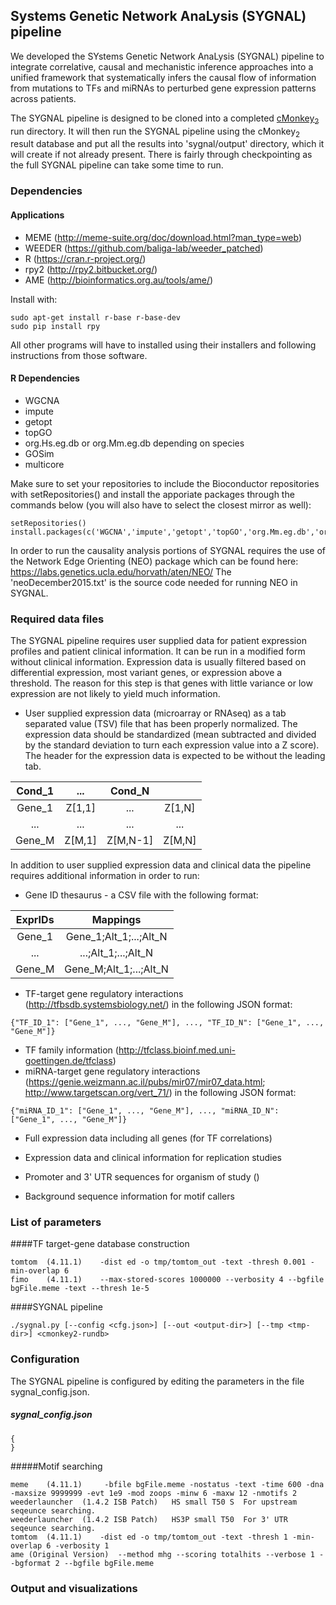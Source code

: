 ## Systems Genetic Network AnaLysis (SYGNAL) pipeline
We developed the SYstems Genetic Network AnaLysis (SYGNAL) pipeline to integrate correlative, causal and mechanistic inference approaches into a unified framework that systematically infers the causal flow of information from mutations to TFs and miRNAs to perturbed gene expression patterns across patients.

The SYGNAL pipeline is designed to be cloned into a completed [cMonkey<sub>2</sub>](https://github.com/baliga-lab/cmonkey2) run directory. It will then run the SYGNAL pipeline using the cMonkey<sub>2</sub> result database and put all the results into 'sygnal/output' directory, which it will create if not already present. There is fairly through checkpointing as the full SYGNAL pipeline can take some time to run.

### Dependencies
#### Applications
* MEME (http://meme-suite.org/doc/download.html?man_type=web)
* WEEDER (https://github.com/baliga-lab/weeder_patched)
* R (https://cran.r-project.org/)
* rpy2 (http://rpy2.bitbucket.org/)
* AME (http://bioinformatics.org.au/tools/ame/)

Install with:
```
sudo apt-get install r-base r-base-dev
sudo pip install rpy
```
All other programs will have to installed using their installers and following instructions from those software.

#### R Dependencies
* WGCNA
* impute
* getopt
* topGO
* org.Hs.eg.db or org.Mm.eg.db depending on species
* GOSim
* multicore

Make sure to set your repositories to include the Bioconductor repositories with setRepositories() and install the apporiate packages through the commands below (you will also have to select the closest mirror as well):

```
setRepositories()
install.packages(c('WGCNA','impute','getopt','topGO','org.Mm.eg.db','org.Hs.eg.db','GOSim','multicore'))
```

In order to run the causality analysis portions of SYGNAL requires the use of the Network Edge Orienting (NEO) package which can be found here:  https://labs.genetics.ucla.edu/horvath/aten/NEO/  The 'neoDecember2015.txt' is the source code needed for running NEO in SYGNAL.

### Required data files
The SYGNAL pipeline requires user supplied data for patient expression profiles and patient clinical information. It can be run in a modified form without clinical information. Expression data is usually filtered based on differential expression, most variant genes, or expression above a threshold. The reason for this step is that genes with little variance or low expression are not likely to yield much information.

* User supplied expression data (microarray or RNAseq) as a tab separated value (TSV) file that has been properly normalized. The expression data should be standardized (mean subtracted and divided by the standard deviation to turn each expression value into a Z score). The header for the expression data is expected to be without the leading tab.

| Cond_1  | ...    | Cond_N   |        |
|:-------:|:------:|:--------:|:------:|
| Gene_1  | Z[1,1] | ...      | Z[1,N] |
| ...     | ...    | ...      | ...    |
| Gene_M  | Z[M,1] | Z[M,N-1] | Z[M,N] |

In addition to user supplied expression data and clinical data the pipeline requires additional information in order to run:
* Gene ID thesaurus - a CSV file with the following format:

| ExprIDs  | Mappings               |
|:--------:|:----------------------:|
| Gene_1   | Gene_1;Alt_1;...;Alt_N |
| ...      | ...;Alt_1;...;Alt_N    |
| Gene_M   | Gene_M;Alt_1;...;Alt_N |

* TF-target gene regulatory interactions (http://tfbsdb.systemsbiology.net/) in the following JSON format:
```
{"TF_ID_1": ["Gene_1", ..., "Gene_M"], ..., "TF_ID_N": ["Gene_1", ..., "Gene_M"]}
```

* TF family information (http://tfclass.bioinf.med.uni-goettingen.de/tfclass)
* miRNA-target gene regulatory interactions (https://genie.weizmann.ac.il/pubs/mir07/mir07_data.html; http://www.targetscan.org/vert_71/) in the following JSON format:
```
{"miRNA_ID_1": ["Gene_1", ..., "Gene_M"], ..., "miRNA_ID_N": ["Gene_1", ..., "Gene_M"]}
```

* Full expression data including all genes (for TF correlations)

* Expression data and clinical information for replication studies
* Promoter and 3' UTR sequences for organism of study ()
* Background sequence information for motif callers

### List of parameters
####TF target-gene database construction				
```
tomtom	(4.11.1)	-dist ed -o tmp/tomtom_out -text -thresh 0.001 -min-overlap 6		
fimo	(4.11.1)	--max-stored-scores 1000000 --verbosity 4 --bgfile bgFile.meme -text --thresh 1e-5 		
```				

####SYGNAL pipeline

```
./sygnal.py [--config <cfg.json>] [--out <output-dir>] [--tmp <tmp-dir>] <cmonkey2-rundb>
```

### Configuration

The SYGNAL pipeline is configured by editing the parameters in the file sygnal_config.json.

##### sygnal_config.json

```
{
}
```

#####Motif searching
```
meme	(4.11.1)	 -bfile bgFile.meme -nostatus -text -time 600 -dna -maxsize 9999999 -evt 1e9 -mod zoops -minw 6 -maxw 12 -nmotifs 2		
weederlauncher	(1.4.2 ISB Patch)	HS small T50 S	For upstream seqeunce searching.	
weederlauncher	(1.4.2 ISB Patch)	HS3P small T50	For 3' UTR seqeunce searching.	
tomtom	(4.11.1)	-dist ed -o tmp/tomtom_out -text -thresh 1 -min-overlap 6 -verbosity 1		
ame	(Original Version)	--method mhg --scoring totalhits --verbose 1 --bgformat 2 --bgfile bgFile.meme		
```


### Output and visualizations
